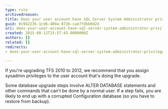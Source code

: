 ```yaml
---
type: rule
archivedreason: 
title: Does your user account have SQL Server System Administrator privileges in SQL Server?
guid: 0c942235-1cdb-489a-873b-cae7fdbb0d2d
uri: does-your-user-account-have-sql-server-system-administrator-privileges-in-sql-server1
created: 2015-08-12T15:57:43.0000000Z
authors: []
related: []
redirects:
- does-your-user-account-have-sql-server-system-administrator-privileges-in-sql-server

---
```


If you're upgrading TFS 2010 to 2012, we recommend that you assign sysadmin privileges to the user account that's doing the upgrade.

<!--endintro-->

Some database upgrade steps involve ALTER DATABASE statements and other commands that can't be done by a normal user. If a step fails, you are likely to end up with a corrupted Configuration database (so you have to restore from backup).
